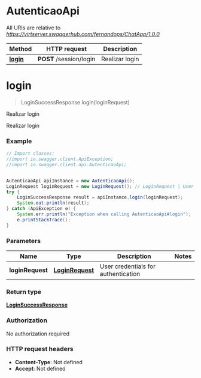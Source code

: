 # AutenticaoApi

All URIs are relative to *https://virtserver.swaggerhub.com/fernandops/ChatApp/1.0.0*

Method | HTTP request | Description
------------- | ------------- | -------------
[**login**](AutenticaoApi.md#login) | **POST** /session/login | Realizar login


<a name="login"></a>
# **login**
> LoginSuccessResponse login(loginRequest)

Realizar login

Realizar login

### Example
```java
// Import classes:
//import io.swagger.client.ApiException;
//import io.swagger.client.api.AutenticaoApi;


AutenticaoApi apiInstance = new AutenticaoApi();
LoginRequest loginRequest = new LoginRequest(); // LoginRequest | User credentials for authentication
try {
    LoginSuccessResponse result = apiInstance.login(loginRequest);
    System.out.println(result);
} catch (ApiException e) {
    System.err.println("Exception when calling AutenticaoApi#login");
    e.printStackTrace();
}
```

### Parameters

Name | Type | Description  | Notes
------------- | ------------- | ------------- | -------------
 **loginRequest** | [**LoginRequest**](LoginRequest.md)| User credentials for authentication |

### Return type

[**LoginSuccessResponse**](LoginSuccessResponse.md)

### Authorization

No authorization required

### HTTP request headers

 - **Content-Type**: Not defined
 - **Accept**: Not defined

